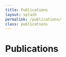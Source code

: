```yaml
---
title: Publications 
layout: splash 
permalink: /publications/
class: publications
---
```


# Publications

